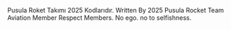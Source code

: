 Pusula Roket Takımı 2025 Kodlarıdır.
Written By 2025 Pusula Rocket Team Aviation Member 
Respect Members. No ego. no to selfishness.
